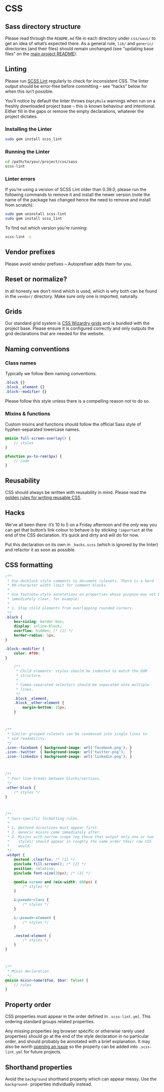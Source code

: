 # CSS

## Sass directory structure

Please read through the `README.md` file in each directory under `css/sass/` to get an idea of what’s expected there. As a general rule, `lib/` and `generic/` directories (and their files) should remain unchanged (see “updating base files” on the [main project README](https://github.com/artworking/base/blob/master/README.md)).

## Linting

Please run [SCSS Lint](https://github.com/brigade/scss-lint) regularly to check for inconsistent CSS. The linter output should be error-free before committing – see “hacks” below for when this isn’t possible.

You’ll notice by default the linter throws `EmptyRule` warnings when run on a freshly downloaded project base – this is known behaviour and intentional. Either fill in the gaps or remove the empty declarations, whatever the project dictates.

### Installing the Linter

```bash
sudo gem install scss_lint
```

### Running the Linter

```bash
cd /path/to/your/project/css/sass
scss-lint
```

### Linter errors

If you’re using a version of SCSS Lint older than 0.39.0, please run the following commands to remove it and install the newer version (note the name of the package has changed hence the need to remove and install from scratch):

```bash
sudo gem uninstall scss-lint
sudo gem install scss_lint
```

To find out which version you’re running:

```bash
scss-lint -v
```

## Vendor prefixes

Please avoid vendor prefixes – Autoprefixer adds them for you.

## Reset or normalize?

In all honesty we don’t mind which is used, which is why both can be found in the `vendor/` directory. Make sure only one is imported, naturally.

## Grids

Our standard grid system is [CSS Wizardry grids](https://github.com/csswizardry/csswizardry-grids) and is bundled with the project base. Please ensure it is configured correctly and only outputs the grid declarations that are needed for the website.

## Naming conventions

### Class names

Typically we follow Bem naming conventions.

```css
.block {}
.block__element {}
.block--modifier {}
```

Please follow this style unless there is a compelling reason not to do so.

### Mixins & functions

Custom mixins and functions should follow the official Sass style of hyphen-separated lowercase names.

```scss
@mixin full-screen-overlay() {
	// styles
}

@function px-to-rem($px) {
	// code
}
```

## Reusability

CSS should always be written with reusability in mind. Please read the [golden rules for writing reusable CSS](http://samhastings.com/guides/reusable-css/).

## Hacks

We’ve all been there: it’s 10 to 5 on a Friday afternoon and the _only_ way you can get that button’s link colour to behave is by sticking `!important` at the end of the CSS declaration. It’s quick and dirty and will do for now.

Put this declaration on its own in `_hacks.scss` (which is ignored by the linter) and refactor it as soon as possible.

## CSS formatting

```scss
/**
 * Use docblock style comments to document rulesets. There is a hard
 * 80-character width limit for comment blocks.
 *
 * Use footnote-style annotations on properties whose purpose may not be
 * immediately clear, for example:
 *
 * 1. Stop child elements from overlapping rounded corners.
 */
.block {
    box-sizing: border-box;
    display: inline-block;
    overflow: hidden; /* [1] */
    border-radius: 5px;
}

.block--modifier {
    color: #f00;
}

    /**
     * Child elements' styles should be indented to match the DOM
     * structure.
     *
     * Comma-separated selectors should be separated onto multiple
     * lines.
     */
    .block__element,
    .block__other-element {
        margin-bottom: 15px;
    }



/**
 * Similar grouped rulesets can be condensed into single lines to
 * aid readability.
 */
.icon--facebook { background-image: url('facebook.png'); }
.icon--twitter  { background-image: url('twitter.png');  }
.icon--linkedin { background-image: url('linkedin.png'); }



/**
 * Four line breaks between blocks/sections.
 */
.other-block {
    /* styles */
}



/**
 * Sass-specific formatting rules.
 *
 * 1. @extend directives must appear first.
 * 2. Generic mixins come immediately after.
 * 3. Mixins with narrow scope (eg those that output only one or two
 *    styles) should appear in roughly the same order their raw CSS
 *    would.
 */
.widget {
    @extend .clearfix; /* [1] */
    @include fill-screen(); /* [2] */
    position: relative;
    @include font-size(20px); /* [3] */

    @media screen and (min-width: 600px) {
        /* styles */
    }

    &:pseudo-class {
        /* styles */
    }

    &::pseudo-element {
        /* styles */
    }

    .nested-element {
        /* styles */
    }
}



/**
 * Mixin declaration
 */
@mixin mixin-name($foo, $bar: false) {
	// rules
}
```

## Property order

CSS properties must appear in the order defined in `.scss-lint.yml`. This ordering standard groups related properties.

Any missing properties (eg browser specific or otherwise rarely used properties) should go at the end of the style declaration in no particular order, and should probably be annotated with a brief explanation. It may also be worth [opening an issue](https://github.com/artworking/base/issues/new) so the property can be added into `.scss-lint.yml` for future projects.

## Shorthand properties

Avoid the `background` shorthand property which can appear messy. Use the `background-` properties individually instead.
